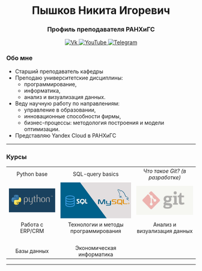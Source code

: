 <div id="header" align="center">
    <h1>Пышков Никита Игоревич</h1>
    <h3>Профиль преподавателя РАНХиГС</h3>
</div>

<div id="socials" align="center">
    <a href="https://vk.com/pyshkovni">
    <img src="https://img.shields.io/badge/Vk-blue?style=for-the-badge&logo=vk&logoColor=white" alt="Vk"/>
  </a>
  <a href="https://www.youtube.com/channel/UCFl8u5LGFv0UqhfP5whEoVA">
    <img src="https://img.shields.io/badge/YouTube-blue?style=for-the-badge&logo=youtube&logoColor=white" alt="YouTube"/>
  </a>
  <a href="[telegram-url](https://t.me/pyshkovni)">
    <img src="https://img.shields.io/badge/Telegram-blue?style=for-the-badge&logo=telegram&logoColor=white" alt="Telegram"/>
  </a>
</div>

### Обо мне

* Старший преподаватель кафедры
* Преподаю университетские дисциплины:
  * программирование,
  * информатика,
  * анализ и визуализация данных.
* Веду научную работу по направлениям:
  * управление в образовании,
  * инновационные способности фирмы,
  * бизнес-процессы: методология построения и модели оптимизации.
* Представляю Yandex Cloud в РАНХиГС

---

### Курсы

| | | |
|:--:|:--:|:--:|
| Python base | SQL-query basics | _Что такое Git? (в разработке)_ |
| ![](img/python_course.jpg) | ![](img/sql_course.jpg) | ![](img/git_course.jpg) |
| Работа с ERP/CRM | Технологии и методы программирования | Анализ и визуализация данных |
| ![]() | ![]() | ![]() |
| Базы данных | Экономическая информатика | |

---

